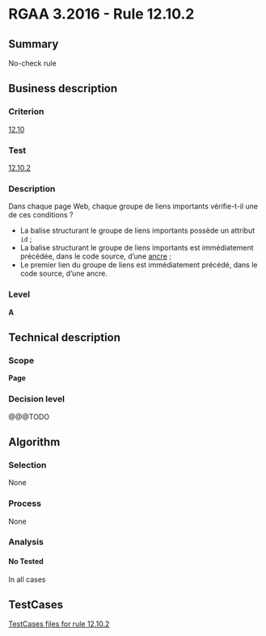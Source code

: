 # RGAA 3.2016 - Rule 12.10.2

## Summary
No-check rule


## Business description

### Criterion
[12.10](http://references.modernisation.gouv.fr/rgaa-accessibilite/criteres.html#crit-12-10)

### Test
[12.10.2](http://references.modernisation.gouv.fr/rgaa-accessibilite/criteres.html#test-12-10-2)

### Description
<div lang="fr">Dans chaque page Web, chaque groupe de liens importants v&#xE9;rifie-t-il une de ces conditions&nbsp;? <ul><li>La balise structurant le groupe de liens importants poss&#xE8;de un attribut <code lang="en">id</code>&nbsp;;</li> <li>La balise structurant le groupe de liens importants est imm&#xE9;diatement pr&#xE9;c&#xE9;d&#xE9;e, dans le code source, d&#x2019;une <a href="http://references.modernisation.gouv.fr/rgaa-accessibilite/glossaire.html#ancre">ancre</a>&nbsp;;</li> <li>Le premier lien du groupe de liens est imm&#xE9;diatement pr&#xE9;c&#xE9;d&#xE9;, dans le code source, d&#x2019;une ancre.</li> </ul></div>

### Level
**A**


## Technical description

### Scope
**Page**

### Decision level
@@@TODO


## Algorithm

### Selection
None

### Process
None

### Analysis

#### No Tested
In all cases


##  TestCases

[TestCases files for rule 12.10.2](https://github.com/Asqatasun/Asqatasun/tree/develop/rules/rules-rgaa3.2016/src/test/resources/testcases/rgaa32016/Rgaa32016Rule121002/)


